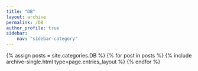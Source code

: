```yaml
---
title: "DB"
layout: archive
permalink: /DB
author_profile: true
sidebar:
    nav: "sidebar-category"
---
```



{% assign posts = site.categories.DB %}
{% for post in posts %} {% include archive-single.html type=page.entries_layout %} {% endfor %}